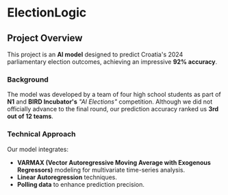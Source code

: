 # ElectionLogic

## Project Overview
This project is an **AI model** designed to predict Croatia's 2024 parliamentary election outcomes, achieving an impressive **92% accuracy**.

### Background
The model was developed by a team of four high school students as part of **N1** and **BIRD Incubator's** *"AI Elections"* competition. Although we did not officially advance to the final round, our prediction accuracy ranked us **3rd out of 12 teams**.

### Technical Approach
Our model integrates:
- **VARMAX (Vector Autoregressive Moving Average with Exogenous Regressors)** modeling for multivariate time-series analysis.
- **Linear Autoregression** techniques.
- **Polling data** to enhance prediction precision.

